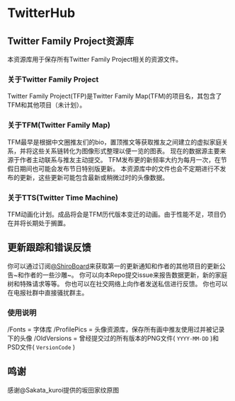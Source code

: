 ﻿# TwitterHub
## Twitter Family Project资源库
本资源库用于保存所有Twitter Family Project相关的资源文件。

### 关于Twitter Family Project
Twitter Family Project(TFP)是Twitter Family Map(TFM)的项目名，其包含了TFM和其他项目（未计划）。

### 关于TFM(Twitter Family Map)
TFM最早是根据中文圈推友们的bio，置顶推文等获取推友之间建立的虚拟家庭关系，并将这些关系链转化为图像形式整理以便一览的图表。
现在的数据源主要来源于作者主动联系与推友主动提交。
TFM发布更的新频率大约为每月一次，在节假日期间也可能会发布节日特别版更新。
本资源库中的文件也会不定期进行不发布的更新，这些更新可能包含最新或稍微过时的头像数据。
### 关于TTS(Twitter Time Machine)
TFM动画化计划。成品将会是TFM历代版本变迁的动画。由于性能不足，项目仍在并将长期处于搁置。

## 更新跟踪和错误反馈
你可以通过订阅[@ShiroBoard](https://t.me/ShiroBoard)来获取第一的更新通知和作者的其他项目的更新公告~和作者的一些沙雕~。
你可以向本Repo提交issue来报告数据更新，新的家庭树和特殊请求等等。
你也可以在社交网络上向作者发送私信进行反馈。
你也可以在电报社群中直接骚扰群主。

### 使用说明
/Fonts = 字体库
/ProfilePics = 头像资源库，保存所有画中推友使用过并被记录下的头像
/OldVersions = 曾经提交过的所有版本的PNG文件( `YYYY-MM-DD` )和PSD文件( `VersionCode` )

## 鸣谢
感谢@Sakata_kuroi提供的坂田家纹原图
